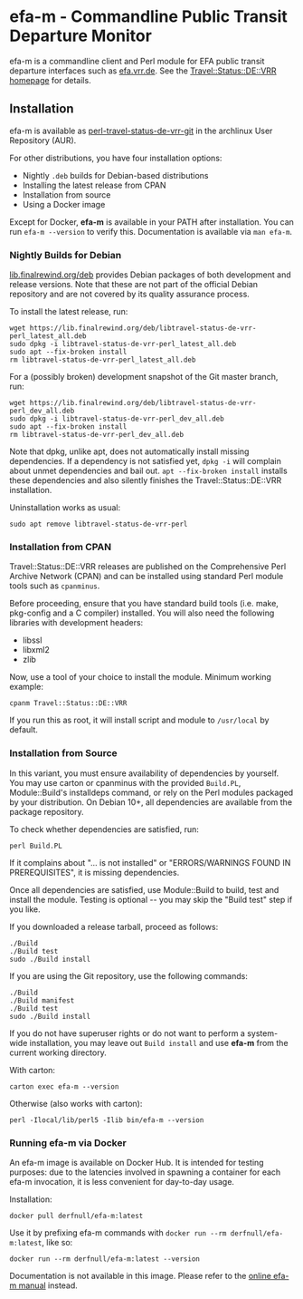 # efa-m - Commandline Public Transit Departure Monitor

efa-m is a commandline client and Perl module for EFA public transit departure
interfaces such as [efa.vrr.de](https://efa.vrr.de/vrr/XSLT_DM_REQUEST). See
the [Travel::Status::DE::VRR
homepage](https://finalrewind.org/projects/Travel-Status-DE-VRR/) for details.

## Installation

efa-m is available as
[perl-travel-status-de-vrr-git](https://aur.archlinux.org/packages/perl-travel-status-de-vrr-git/)
in the archlinux User Repository (AUR).

For other distributions, you have four installation options:

* Nightly `.deb` builds for Debian-based distributions
* Installing the latest release from CPAN
* Installation from source
* Using a Docker image

Except for Docker, __efa-m__ is available in your PATH after installation. You
can run `efa-m --version` to verify this. Documentation is available via
`man efa-m`.

### Nightly Builds for Debian

[lib.finalrewind.org/deb](https://lib.finalrewind.org/deb) provides Debian
packages of both development and release versions. Note that these are not part
of the official Debian repository and are not covered by its quality assurance
process.

To install the latest release, run:

```
wget https://lib.finalrewind.org/deb/libtravel-status-de-vrr-perl_latest_all.deb
sudo dpkg -i libtravel-status-de-vrr-perl_latest_all.deb
sudo apt --fix-broken install
rm libtravel-status-de-vrr-perl_latest_all.deb
```

For a (possibly broken) development snapshot of the Git master branch, run:

```
wget https://lib.finalrewind.org/deb/libtravel-status-de-vrr-perl_dev_all.deb
sudo dpkg -i libtravel-status-de-vrr-perl_dev_all.deb
sudo apt --fix-broken install
rm libtravel-status-de-vrr-perl_dev_all.deb
```

Note that dpkg, unlike apt, does not automatically install missing
dependencies. If a dependency is not satisfied yet, `dpkg -i` will complain
about unmet dependencies and bail out. `apt --fix-broken install` installs
these dependencies and also silently finishes the Travel::Status::DE::VRR
installation.

Uninstallation works as usual:

```
sudo apt remove libtravel-status-de-vrr-perl
```

### Installation from CPAN

Travel::Status::DE::VRR releases are published on the Comprehensive Perl
Archive Network (CPAN) and can be installed using standard Perl module tools
such as `cpanminus`.

Before proceeding, ensure that you have standard build tools (i.e. make,
pkg-config and a C compiler) installed. You will also need the following
libraries with development headers:

* libssl
* libxml2
* zlib

Now, use a tool of your choice to install the module. Minimum working example:

```
cpanm Travel::Status::DE::VRR
```

If you run this as root, it will install script and module to `/usr/local` by
default.

### Installation from Source

In this variant, you must ensure availability of dependencies by yourself.
You may use carton or cpanminus with the provided `Build.PL`, Module::Build's
installdeps command, or rely on the Perl modules packaged by your distribution.
On Debian 10+, all dependencies are available from the package repository.

To check whether dependencies are satisfied, run:

```
perl Build.PL
```

If it complains about "... is not installed" or "ERRORS/WARNINGS FOUND IN
PREREQUISITES", it is missing dependencies.

Once all dependencies are satisfied, use Module::Build to build, test and
install the module. Testing is optional -- you may skip the "Build test"
step if you like.

If you downloaded a release tarball, proceed as follows:

```
./Build
./Build test
sudo ./Build install
```

If you are using the Git repository, use the following commands:

```
./Build
./Build manifest
./Build test
sudo ./Build install
```

If you do not have superuser rights or do not want to perform a system-wide
installation, you may leave out `Build install` and use **efa-m** from the
current working directory.

With carton:

```
carton exec efa-m --version
```

Otherwise (also works with carton):

```
perl -Ilocal/lib/perl5 -Ilib bin/efa-m --version
```

### Running efa-m via Docker

An efa-m image is available on Docker Hub. It is intended for testing purposes:
due to the latencies involved in spawning a container for each efa-m
invocation, it is less convenient for day-to-day usage.

Installation:

```
docker pull derfnull/efa-m:latest
```

Use it by prefixing efa-m commands with `docker run --rm
derfnull/efa-m:latest`, like so:

```
docker run --rm derfnull/efa-m:latest --version
```

Documentation is not available in this image. Please refer to the
[online efa-m manual](https://man.finalrewind.org/1/efa-m/) instead.
